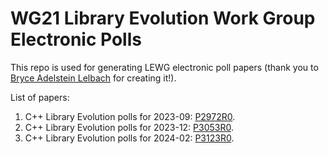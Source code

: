 # WG21 Library Evolution Work Group Electronic Polls

This repo is used for generating LEWG electronic poll papers (thank you to [Bryce Adelstein Lelbach](https://github.com/brycelelbach) for creating it!).

List of papers:
1. C++ Library Evolution polls for 2023-09: [P2972R0](https://htmlpreview.github.io/?https://github.com/inbal2l/wg21_library_evolution_polls_script/blob/main/build/2023_09_library_evolution_polls.html).
2. C++ Library Evolution polls for 2023-12: [P3053R0](https://htmlpreview.github.io/?https://github.com/inbal2l/wg21_library_evolution_polls_script/blob/main/build/2023_12_library_evolution_polls.html).
3. C++ Library Evolution polls for 2024-02: [P3123R0](https://htmlpreview.github.io/?https://github.com/inbal2l/wg21_library_evolution_polls_script/blob/main/build/2024_02_library_evolution_polls.html).

